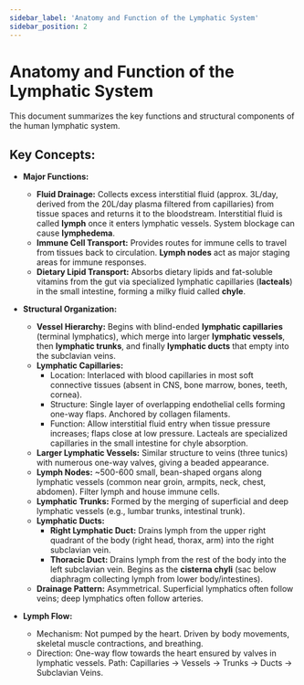 ```yaml
---
sidebar_label: 'Anatomy and Function of the Lymphatic System'
sidebar_position: 2
---
```


# Anatomy and Function of the Lymphatic System

This document summarizes the key functions and structural components of the human lymphatic system.

## Key Concepts:

*   **Major Functions:**
    *   **Fluid Drainage:** Collects excess interstitial fluid (approx. 3L/day, derived from the 20L/day plasma filtered from capillaries) from tissue spaces and returns it to the bloodstream. Interstitial fluid is called **lymph** once it enters lymphatic vessels. System blockage can cause **lymphedema**.
    *   **Immune Cell Transport:** Provides routes for immune cells to travel from tissues back to circulation. **Lymph nodes** act as major staging areas for immune responses.
    *   **Dietary Lipid Transport:** Absorbs dietary lipids and fat-soluble vitamins from the gut via specialized lymphatic capillaries (**lacteals**) in the small intestine, forming a milky fluid called **chyle**.

*   **Structural Organization:**
    *   **Vessel Hierarchy:** Begins with blind-ended **lymphatic capillaries** (terminal lymphatics), which merge into larger **lymphatic vessels**, then **lymphatic trunks**, and finally **lymphatic ducts** that empty into the subclavian veins.
    *   **Lymphatic Capillaries:**
        *   Location: Interlaced with blood capillaries in most soft connective tissues (absent in CNS, bone marrow, bones, teeth, cornea).
        *   Structure: Single layer of overlapping endothelial cells forming one-way flaps. Anchored by collagen filaments.
        *   Function: Allow interstitial fluid entry when tissue pressure increases; flaps close at low pressure. Lacteals are specialized capillaries in the small intestine for chyle absorption.
    *   **Larger Lymphatic Vessels:** Similar structure to veins (three tunics) with numerous one-way valves, giving a beaded appearance.
    *   **Lymph Nodes:** ~500-600 small, bean-shaped organs along lymphatic vessels (common near groin, armpits, neck, chest, abdomen). Filter lymph and house immune cells.
    *   **Lymphatic Trunks:** Formed by the merging of superficial and deep lymphatic vessels (e.g., lumbar trunks, intestinal trunk).
    *   **Lymphatic Ducts:**
        *   **Right Lymphatic Duct:** Drains lymph from the upper right quadrant of the body (right head, thorax, arm) into the right subclavian vein.
        *   **Thoracic Duct:** Drains lymph from the rest of the body into the left subclavian vein. Begins as the **cisterna chyli** (sac below diaphragm collecting lymph from lower body/intestines).
    *   **Drainage Pattern:** Asymmetrical. Superficial lymphatics often follow veins; deep lymphatics often follow arteries.

*   **Lymph Flow:**
    *   Mechanism: Not pumped by the heart. Driven by body movements, skeletal muscle contractions, and breathing.
    *   Direction: One-way flow towards the heart ensured by valves in lymphatic vessels. Path: Capillaries -> Vessels -> Trunks -> Ducts -> Subclavian Veins.
